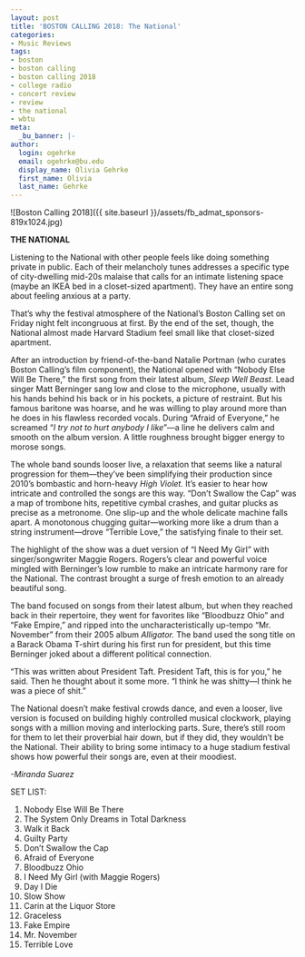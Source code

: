 ```yaml
---
layout: post
title: 'BOSTON CALLING 2018: The National'
categories:
- Music Reviews
tags:
- boston
- boston calling
- boston calling 2018
- college radio
- concert review
- review
- the national
- wbtu
meta:
  _bu_banner: |-
author:
  login: ogehrke
  email: ogehrke@bu.edu
  display_name: Olivia Gehrke
  first_name: Olivia
  last_name: Gehrke
---
```

![Boston Calling 2018]({{ site.baseurl }}/assets/fb_admat_sponsors-819x1024.jpg)

**THE NATIONAL**

Listening to the National with other people feels like doing something private in public. Each of their melancholy tunes addresses a specific type of city-dwelling mid-20s malaise that calls for an intimate listening space (maybe an IKEA bed in a closet-sized apartment). They have an entire song about feeling anxious at a party.

That’s why the festival atmosphere of the National’s Boston Calling set on Friday night felt incongruous at first. By the end of the set, though, the National almost made Harvard Stadium feel small like that closet-sized apartment.

After an introduction by friend-of-the-band Natalie Portman (who curates Boston Calling’s film component), the National opened with “Nobody Else Will Be There,” the first song from their latest album, _Sleep Well Beast_. Lead singer Matt Berninger sang low and close to the microphone, usually with his hands behind his back or in his pockets, a picture of restraint. But his famous baritone was hoarse, and he was willing to play around more than he does in his flawless recorded vocals. During “Afraid of Everyone,” he screamed “_I try not to hurt anybody I like_”—a line he delivers calm and smooth on the album version. A little roughness brought bigger energy to morose songs.

The whole band sounds looser live, a relaxation that seems like a natural progression for them—they’ve been simplifying their production since 2010’s bombastic and horn-heavy _High Violet._ It’s easier to hear how intricate and controlled the songs are this way. “Don’t Swallow the Cap” was a map of trombone hits, repetitive cymbal crashes, and guitar plucks as precise as a metronome. One slip-up and the whole delicate machine falls apart. A monotonous chugging guitar—working more like a drum than a string instrument—drove “Terrible Love,” the satisfying finale to their set.

The highlight of the show was a duet version of “I Need My Girl” with singer/songwriter Maggie Rogers. Rogers’s clear and powerful voice mingled with Berninger’s low rumble to make an intricate harmony rare for the National. The contrast brought a surge of fresh emotion to an already beautiful song.

The band focused on songs from their latest album, but when they reached back in their repertoire, they went for favorites like “Bloodbuzz Ohio” and “Fake Empire,” and ripped into the uncharacteristically up-tempo “Mr. November” from their 2005 album _Alligator._ The band used the song title on a Barack Obama T-shirt during his first run for president, but this time Berninger joked about a different political connection.

“This was written about President Taft. President Taft, this is for you,” he said. Then he thought about it some more. “I think he was shitty—I think he was a piece of shit.”

The National doesn’t make festival crowds dance, and even a looser, live version is focused on building highly controlled musical clockwork, playing songs with a million moving and interlocking parts. Sure, there’s still room for them to let their proverbial hair down, but if they did, they wouldn’t be the National. Their ability to bring some intimacy to a huge stadium festival shows how powerful their songs are, even at their moodiest.

_\-Miranda Suarez_

SET LIST:

1.  Nobody Else Will Be There
2.  The System Only Dreams in Total Darkness
3.  Walk it Back
4.  Guilty Party
5.  Don’t Swallow the Cap
6.  Afraid of Everyone
7.  Bloodbuzz Ohio
8.  I Need My Girl (with Maggie Rogers)
9.  Day I Die
10.  Slow Show
11.  Carin at the Liquor Store
12.  Graceless
13.  Fake Empire
14.  Mr. November
15.  Terrible Love
